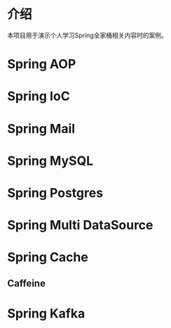 
# 介绍

本项目用于演示个人学习Spring全家桶相关内容时的案例。


# Spring AOP


# Spring IoC


# Spring Mail


# Spring MySQL


# Spring Postgres


# Spring Multi DataSource


# Spring Cache


## Caffeine


# Spring Kafka